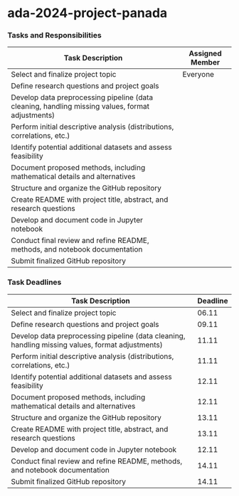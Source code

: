 # ada-2024-project-panada

### Tasks and Responsibilities

| Task Description                                                                                       | Assigned Member |
|--------------------------------------------------------------------------------------------------------|---------------------|
| Select and finalize project topic                                                                      |    Everyone                 |
| Define research questions and project goals                                                            |                     |
| Develop data preprocessing pipeline (data cleaning, handling missing values, format adjustments)       |                     |
| Perform initial descriptive analysis (distributions, correlations, etc.)                               |                     |
| Identify potential additional datasets and assess feasibility                                          |                     |
| Document proposed methods, including mathematical details and alternatives                             |                     |
| Structure and organize the GitHub repository                                                           |                     |
| Create README with project title, abstract, and research questions                                     |                     |
| Develop and document code in Jupyter notebook                                                          |                     |
| Conduct final review and refine README, methods, and notebook documentation                            |                     |
| Submit finalized GitHub repository                                                                     |                     |


### Task Deadlines

| Task Description                                                                                       | Deadline           |
|--------------------------------------------------------------------------------------------------------|---------------------|
| Select and finalize project topic                                                                      |   06.11                  |
| Define research questions and project goals                                                            |   09.11             |
| Develop data preprocessing pipeline (data cleaning, handling missing values, format adjustments)       |     11.11                |
| Perform initial descriptive analysis (distributions, correlations, etc.)                               |          11.11           |
| Identify potential additional datasets and assess feasibility                                          |          12.11           |
| Document proposed methods, including mathematical details and alternatives                             |          12.11           |
| Structure and organize the GitHub repository                                                           |            13.11         |
| Create README with project title, abstract, and research questions                                     |               13.11      |
| Develop and document code in Jupyter notebook                                                          |   12.11                  |
| Conduct final review and refine README, methods, and notebook documentation                            |        14.11             |
| Submit finalized GitHub repository                                                                     |      14.11               |

